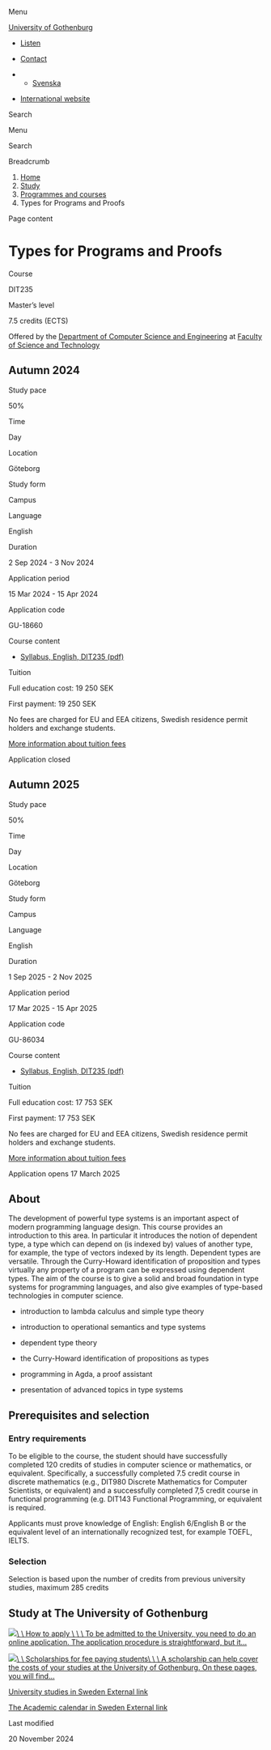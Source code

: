 Menu

[University of Gothenburg](/en)

- [Listen](//app-eu.readspeaker.com/cgi-bin/rsent?customerid=9467&lang=en_uk&readclass=region--content&url=https%3A%2F%2Fwww.gu.se%2Fen%2Fstudy-gothenburg%2Ftypes-for-programs-and-proofs-dit235 "Listen with ReadSpeaker")

- [Contact](/en/contact)

- - [Svenska](/studera/hitta-utbildning/typer-for-program-och-bevis-dit235)
- [International website](/en/study-gothenburg/types-for-programs-and-proofs-dit235)

Search


Menu


Search


Breadcrumb

1. [Home](/en)
2. [Study](/en/study-in-gothenburg)
3. [Programmes and courses](/en/study-in-gothenburg/study-options)
4. Types for Programs and Proofs


Page content

# Types for Programs and Proofs

Course


DIT235


Master’s level



7.5 credits (ECTS)



Offered by the
[Department of Computer Science and Engineering](https://www.gu.se/en/computer-science-engineering)
at
[Faculty of Science and Technology](https://www.gu.se/en/science-and-technology)

## Autumn 2024

Study pace


50%

Time


Day

Location


Göteborg

Study form


Campus

Language


English

Duration


2 Sep 2024
\- 3 Nov 2024

Application period


15 Mar 2024
\- 15 Apr 2024

Application code


GU-18660

Course content


- [Syllabus, English, DIT235 (pdf)](https://kursplaner.gu.se/pdf/kurs/en/DIT235)


Tuition


Full education cost: 19 250 SEK

First payment: 19 250 SEK

No fees are charged for EU and EEA citizens, Swedish residence permit holders and exchange students.

[More information about tuition fees](https://www.gu.se/en/study-in-gothenburg/apply/tuition-fees)

Application closed


## Autumn 2025

Study pace


50%

Time


Day

Location


Göteborg

Study form


Campus

Language


English

Duration


1 Sep 2025
\- 2 Nov 2025

Application period


17 Mar 2025
\- 15 Apr 2025

Application code


GU-86034

Course content


- [Syllabus, English, DIT235 (pdf)](https://kursplaner.gu.se/pdf/kurs/en/DIT235)


Tuition


Full education cost: 17 753 SEK

First payment: 17 753 SEK

No fees are charged for EU and EEA citizens, Swedish residence permit holders and exchange students.

[More information about tuition fees](https://www.gu.se/en/study-in-gothenburg/apply/tuition-fees)

Application opens 17 March 2025


## About

The development of powerful type systems is an important aspect of modern programming language design. This course provides an introduction to this area. In particular it introduces the notion of dependent type, a type which can depend on (is indexed by) values of another type, for example, the type of vectors indexed by its length. Dependent types are versatile. Through the Curry-Howard identification of proposition and types virtually any property of a program can be expressed using dependent types. The aim of the course is to give a solid and broad foundation in type systems for programming languages, and also give examples of type-based technologies in computer science.

- introduction to lambda calculus and simple type theory

- introduction to operational semantics and type systems

- dependent type theory

- the Curry-Howard identification of propositions as types

- programming in Agda, a proof assistant

- presentation of advanced topics in type systems


## Prerequisites and selection

### Entry requirements

To be eligible to the course, the student should have successfully completed 120 credits of studies in computer science or mathematics, or equivalent. Specifically, a successfully completed 7.5 credit course in discrete mathematics (e.g., DIT980 Discrete Mathematics for Computer Scientists, or equivalent) and a successfully completed 7,5 credit course in functional programming (e.g. DIT143 Functional Programming, or equivalent is required.

Applicants must prove knowledge of English: English 6/English B or the equivalent level of an internationally recognized test, for example TOEFL, IELTS.

### Selection

Selection is based upon the number of credits from previous university studies, maximum 285 credits

## Study at The University of Gothenburg

[![](https://www.gu.se/sites/default/files/styles/dynamic_image_preload/public/2020-03/cytonn-photography-ZJEKICY5EXY-unsplash.jpg?itok=p0CirbJ5)\\
\\
How to apply \\
\\
\\
To be admitted to the University, you need to do an online application. The application procedure is straightforward, but it…](/en/study-in-gothenburg/apply)

[![](https://www.gu.se/sites/default/files/styles/dynamic_image_preload/public/2024-01/GU-7.jpg?itok=1_f4BAxi)\\
\\
Scholarships for fee paying students\\
\\
\\
A scholarship can help cover the costs of your studies at the University of Gothenburg. On these pages, you will find…](/en/study-in-gothenburg/apply/scholarships-for-fee-paying-students)

[University studies in Sweden External link](https://www.gu.se/en/study-in-gothenburg/before-you-arrive/university-studies-in-sweden "External link")

[The Academic calendar in Sweden External link](https://www.gu.se/en/study-in-gothenburg/when-you-are-here/academic-calendar "External link")

Last modified


20 November 2024